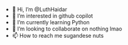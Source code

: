 - 👋 Hi, I’m @LuthHaidar
- 👀 I’m interested in github copilot
- 🌱 I’m currently learning Python
- 💞️ I’m looking to collaborate on nothing lmao
- 📫 How to reach me sugandese nuts

<!---
LuthHaidar/LuthHaidar is a ✨ special ✨ repository because its `README.md` (this file) appears on your GitHub profile.
You can click the Preview link to take a look at your changes.
--->
